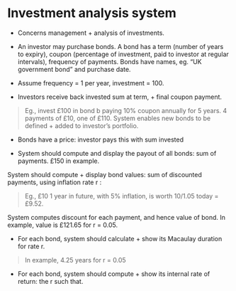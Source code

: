 # Investment analysis system

* Concerns management + analysis of investments.

* An investor may purchase bonds. A bond has a term (number of years to expiry), coupon (percentage of investment, paid to investor at regular intervals), frequency of payments. Bonds have names, eg. “UK government bond” and purchase date.
* Assume frequency = 1 per year, investment = 100.

* Investors receive back invested sum at term, + final coupon payment.

>Eg., invest £100 in bond b paying 10% coupon annually for 5 years. 4 payments of £10, one of £110.
>System enables new bonds to be defined + added to investor’s portfolio.

* Bonds have a price: investor pays this with sum invested

* System should compute and display the payout of all bonds: sum of payments. £150 in example.

System should compute + display bond values: sum of discounted payments,
using inflation rate r :

>Eg., £10 1 year in future, with 5% inflation, is worth 10/1.05 today = £9.52.

System computes discount for each payment, and hence value of bond. In
example, value is £121.65 for r = 0.05.

* For each bond, system should calculate + show its Macaulay duration for
rate r.

> In example, 4.25 years for r = 0.05

* For each bond, system should compute + show its internal rate of return:
the r such that.
